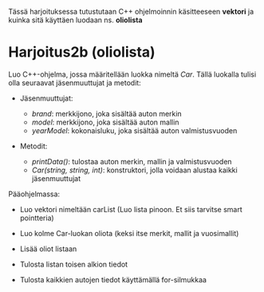 Tässä harjoituksessa tutustutaan C++ ohjelmoinnin käsitteeseen **vektori** ja kuinka sitä käyttäen luodaan ns. **oliolista**

# Harjoitus2b (oliolista)

Luo C++-ohjelma, jossa määritellään luokka nimeltä *Car*. Tällä luokalla tulisi olla seuraavat jäsenmuuttujat ja metodit:

- Jäsenmuuttujat:
  - *brand*: merkkijono, joka sisältää auton merkin
  - *model*: merkkijono, joka sisältää auton mallin
  - *yearModel*: kokonaisluku, joka sisältää auton valmistusvuoden

- Metodit:
  - *printData()*: tulostaa auton merkin, mallin ja valmistusvuoden
  - *Car(string, string, int)*: konstruktori, jolla voidaan alustaa kaikki jäsenmuuttujat

Pääohjelmassa:

- Luo vektori nimeltään carList (Luo lista pinoon. Et siis tarvitse smart pointteria)

- Luo kolme Car-luokan oliota (keksi itse merkit, mallit ja vuosimallit)

- Lisää oliot listaan

- Tulosta listan toisen alkion tiedot

- Tulosta kaikkien autojen tiedot käyttämällä for-silmukkaa